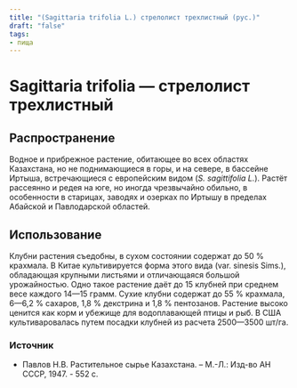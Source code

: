 ```yaml
---
title: "(Sagittaria trifolia L.) стрелолист трехлистный (рус.)"
draft: "false"
tags:
- пища
--- 
```

# Sagittaria trifolia — стрелолист трехлистный
## Распространение
Водное и прибрежное растение, обитающее во всех областях Казахстана, но не поднимающиеся в горы, и на севере, в бассейне Иртыша, встречающиеся с европейским видом (*S. sagittifolia L.*). Растёт рассеянно и редея на юге, но иногда чрезвычайно обильно, в особенности в старицах, заводях и озерках по Иртышу в пределах Абайской и Павлодарской областей.
## Использование
Клубни растения съедобны, в сухом состоянии содержат до 50 % крахмала. В Китае культивируется форма этого вида (var. sinesis Sims.), обладающая крупными листьями и отличающаяся большой урожайностью. Одно такое растение даёт до 15 клубней при среднем весе каждого 14—15 грамм. Сухие клубни содержат до 55 % крахмала, 6—6,2 % сахаров, 1,8 % декстрина и 1,8 % пентозанов. Растение высоко ценится как корм и убежище для водоплавающей птицы и рыб. В США культиваровалась путем посадки клубней из расчета 2500—3500 шт/га.
### Источник
* Павлов Н.В. Растительное сырье Казахстана. – М.-Л.: Изд-во АН СССР, 1947. - 552 с.
